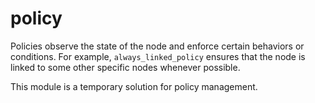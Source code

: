 # policy

Policies observe the state of the node and enforce certain behaviors or
conditions. For example, `always_linked_policy` ensures that the node is
linked to some other specific nodes whenever possible.

This module is a temporary solution for policy management.